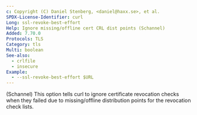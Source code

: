 ```yaml
---
c: Copyright (C) Daniel Stenberg, <daniel@haxx.se>, et al.
SPDX-License-Identifier: curl
Long: ssl-revoke-best-effort
Help: Ignore missing/offline cert CRL dist points (Schannel)
Added: 7.70.0
Protocols: TLS
Category: tls
Multi: boolean
See-also:
  - crlfile
  - insecure
Example:
  - --ssl-revoke-best-effort $URL
---
```


(Schannel) This option tells curl to ignore certificate revocation checks when
they failed due to missing/offline distribution points for the revocation check
lists.
